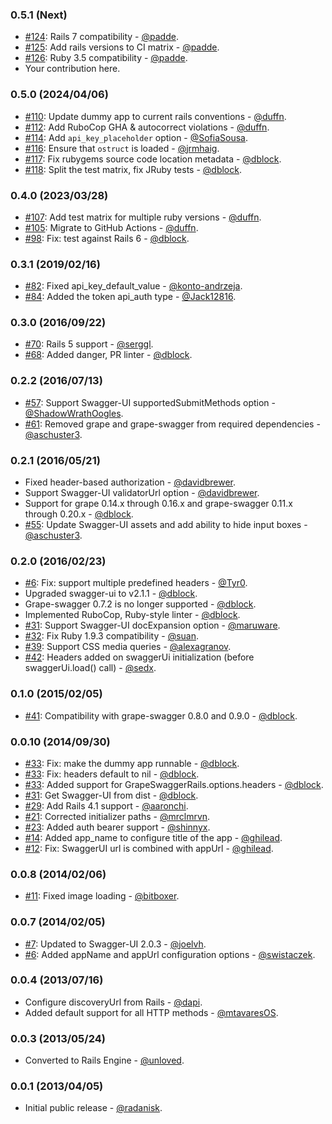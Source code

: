 ### 0.5.1 (Next)

* [#124](https://github.com/ruby-grape/grape-swagger-rails/pull/124): Rails 7 compatibility - [@padde](https://github.com/padde).
* [#125](https://github.com/ruby-grape/grape-swagger-rails/pull/125): Add rails versions to CI matrix - [@padde](https://github.com/padde).
* [#126](https://github.com/ruby-grape/grape-swagger-rails/pull/126): Ruby 3.5 compatibility - [@padde](https://github.com/padde).
* Your contribution here.

### 0.5.0 (2024/04/06)

* [#110](https://github.com/ruby-grape/grape-swagger-rails/pull/110): Update dummy app to current rails conventions - [@duffn](https://github.com/duffn).
* [#112](https://github.com/ruby-grape/grape-swagger-rails/pull/112): Add RuboCop GHA & autocorrect violations - [@duffn](https://github.com/duffn).
* [#114](https://github.com/ruby-grape/grape-swagger-rails/pull/114): Add `api_key_placeholder` option - [@SofiaSousa](https://github.com/SofiaSousa).
* [#116](https://github.com/ruby-grape/grape-swagger-rails/pull/116): Ensure that `ostruct` is loaded - [@jrmhaig](https://github.com/jrmhaig).
* [#117](https://github.com/ruby-grape/grape-swagger-rails/pull/117): Fix rubygems source code location metadata - [@dblock](https://github.com/dblock).
* [#118](https://github.com/ruby-grape/grape-swagger-rails/pull/118): Split the test matrix, fix JRuby tests - [@dblock](https://github.com/dblock).

### 0.4.0 (2023/03/28)

* [#107](https://github.com/ruby-grape/grape-swagger-rails/pull/107): Add test matrix for multiple ruby versions - [@duffn](https://github.com/duffn).
* [#105](https://github.com/ruby-grape/grape-swagger-rails/pull/105): Migrate to GitHub Actions - [@duffn](https://github.com/duffn).
* [#98](https://github.com/ruby-grape/grape-swagger-rails/pull/98): Fix: test against Rails 6 - [@dblock](https://github.com/dblock).

### 0.3.1 (2019/02/16)

* [#82](https://github.com/ruby-grape/grape-swagger-rails/pull/82): Fixed api_key_default_value - [@konto-andrzeja](https://github.com/konto-andrzeja).
* [#84](https://github.com/ruby-grape/grape-swagger-rails/pull/84): Added the token api_auth type - [@Jack12816](https://github.com/Jack12816).

### 0.3.0 (2016/09/22)

* [#70](https://github.com/ruby-grape/grape-swagger-rails/pull/70): Rails 5 support - [@serggl](https://github.com/serggl).
* [#68](https://github.com/ruby-grape/grape-swagger-rails/pull/68): Added danger, PR linter - [@dblock](https://github.com/dblock).

### 0.2.2 (2016/07/13)

* [#57](https://github.com/ruby-grape/grape-swagger-rails/pull/57): Support Swagger-UI supportedSubmitMethods option - [@ShadowWrathOogles](https://github.com/ShadowWrathOogles).
* [#61](https://github.com/ruby-grape/grape-swagger-rails/pull/61): Removed grape and grape-swagger from required dependencies - [@aschuster3](https://github.com/aschuster3).

### 0.2.1 (2016/05/21)

* Fixed header-based authorization - [@davidbrewer](https://github.com/davidbrewer).
* Support Swagger-UI validatorUrl option - [@davidbrewer](https://github.com/davidbrewer).
* Support for grape 0.14.x through 0.16.x and grape-swagger 0.11.x through 0.20.x - [@dblock](https://github.com/dblock).
* [#55](https://github.com/ruby-grape/grape-swagger-rails/pull/55): Update Swagger-UI assets and add ability to hide input boxes - [@aschuster3](https://github.com/aschuster3).

### 0.2.0 (2016/02/23)

* [#6](https://github.com/ruby-grape/grape-swagger-rails/pull/6): Fix: support multiple predefined headers - [@Tyr0](https://github.com/tyr0).
* Upgraded swagger-ui to v2.1.1 - [@dblock](https://github.com/dblock).
* Grape-swagger 0.7.2 is no longer supported - [@dblock](https://github.com/dblock).
* Implemented RuboCop, Ruby-style linter - [@dblock](https://github.com/dblock).
* [#31](https://github.com/ruby-grape/grape-swagger-rails/pull/31): Support Swagger-UI docExpansion option - [@maruware](https://github.com/maruware).
* [#32](https://github.com/ruby-grape/grape-swagger-rails/pull/32): Fix Ruby 1.9.3 compatibility - [@suan](https://github.com/suan).
* [#39](https://github.com/ruby-grape/grape-swagger-rails/pull/39): Support CSS media queries - [@alexagranov](https://github.com/alexagranov).
* [#42](https://github.com/ruby-grape/grape-swagger-rails/pull/42): Headers added on swaggerUi initialization (before swaggerUi.load() call) - [@sedx](https://github.com/sedx).

### 0.1.0 (2015/02/05)

* [#41](https://github.com/BrandyMint/grape-swagger-rails/pull/41): Compatibility with grape-swagger 0.8.0 and 0.9.0 - [@dblock](https://github.com/dblock).

### 0.0.10 (2014/09/30)

* [#33](https://github.com/BrandyMint/grape-swagger-rails/pull/33): Fix: make the dummy app runnable - [@dblock](https://github.com/dblock).
* [#33](https://github.com/BrandyMint/grape-swagger-rails/pull/33): Fix: headers default to nil - [@dblock](https://github.com/dblock).
* [#33](https://github.com/BrandyMint/grape-swagger-rails/pull/33): Added support for GrapeSwaggerRails.options.headers - [@dblock](https://github.com/dblock).
* [#31](https://github.com/BrandyMint/grape-swagger-rails/pull/31): Get Swagger-UI from dist - [@dblock](https://github.com/dblock).
* [#29](https://github.com/BrandyMint/grape-swagger-rails/pull/29): Add Rails 4.1 support - [@aaronchi](https://github.com/aaronchi).
* [#21](https://github.com/BrandyMint/grape-swagger-rails/pull/21): Corrected initializer paths - [@mrclmrvn](https://github.com/mrclmrvn).
* [#23](https://github.com/BrandyMint/grape-swagger-rails/pull/23): Added auth bearer support - [@shinnyx](https://github.com/shinnyx).
* [#14](https://github.com/BrandyMint/grape-swagger-rails/pull/14): Added app_name to configure title of the app - [@ghilead](https://github.com/ghilead).
* [#12](https://github.com/BrandyMint/grape-swagger-rails/pull/12): Fix: SwaggerUI url is combined with appUrl - [@ghilead](https://github.com/ghilead).

### 0.0.8 (2014/02/06)

* [#11](https://github.com/BrandyMint/grape-swagger-rails/pull/11): Fixed image loading - [@bitboxer](https://github.com/bitboxer).

### 0.0.7 (2014/02/05)

* [#7](https://github.com/BrandyMint/grape-swagger-rails/pull/7): Updated to Swagger-UI 2.0.3 - [@joelvh](https://github.com/joelvh).
* [#6](https://github.com/BrandyMint/grape-swagger-rails/pull/6): Added appName and appUrl configuration options - [@swistaczek](https://github.com/swistaczek).

### 0.0.4 (2013/07/16)

* Configure discoveryUrl from Rails - [@dapi](https://github.com/dapi).
* Added default support for all HTTP methods  - [@mtavaresOS](https://github.com/mtavaresOS).

### 0.0.3 (2013/05/24)

* Converted to Rails Engine - [@unloved](https://github.com/unloved).

### 0.0.1 (2013/04/05)

* Initial public release - [@radanisk](https://github.com/Radanisk).
